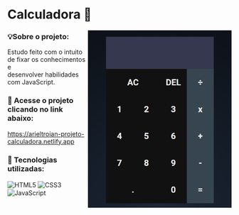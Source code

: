 # Calculadora 🔢

<img align="right" height="400em" src="https://github.com/arieltroian/Projeto-Calculadora/blob/main/calculadora-preview.png"/>

### 💡Sobre o projeto:
Estudo feito com o intuito de fixar os conhecimentos e <br/>
desenvolver habilidades com JavaScript.

### 🔗 Acesse o projeto clicando no link abaixo:
  https://arieltroian-projeto-calculadora.netlify.app

### 🚀 Tecnologias utilizadas:
<div style="display:inline_block">
  <img align="center" alt="HTML5" src="https://img.shields.io/badge/HTML5-E34F26.svg?style=for-the-badge&logo=HTML5&logoColor=white"/>
    <img align="center" alt="CSS3" src="https://img.shields.io/badge/CSS3-1572B6.svg?style=for-the-badge&logo=CSS3&logoColor=white"/>
      <img align="center" alt="JavaScript" src="https://img.shields.io/badge/JavaScript-F7DF1E.svg?style=for-the-badge&logo=JavaScript&logoColor=black"/>
</div> <br/>










